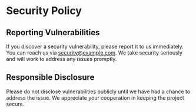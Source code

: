 # Security Policy

## Reporting Vulnerabilities

If you discover a security vulnerability, please report it to us immediately. You can reach us via [security@example.com](mailto:security@example.com). We take security seriously and will work to address any issues promptly.

## Responsible Disclosure

Please do not disclose vulnerabilities publicly until we have had a chance to address the issue. We appreciate your cooperation in keeping the project secure.
